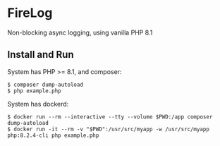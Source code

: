 # FireLog

Non-blocking async logging, using vanilla PHP 8.1

## Install and Run

System has PHP >= 8.1, and composer:

```
$ composer dump-autoload
$ php example.php
```

System has dockerd:

```
$ docker run --rm --interactive --tty --volume $PWD:/app composer dump-autoload
$ docker run -it --rm -v "$PWD":/usr/src/myapp -w /usr/src/myapp php:8.2.4-cli php example.php
```

